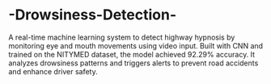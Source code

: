 # -Drowsiness-Detection-
A real-time machine learning system to detect highway hypnosis by monitoring eye and mouth movements using video input. Built with CNN and trained on the NITYMED dataset, the model achieved 92.29% accuracy. It analyzes drowsiness patterns and triggers alerts to prevent road accidents and enhance driver safety.
